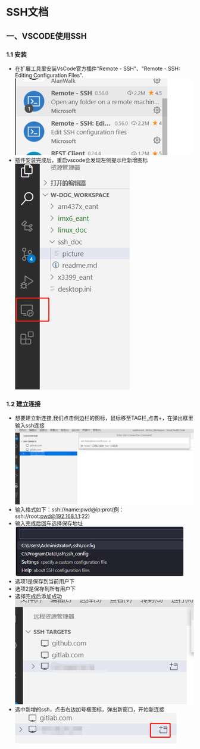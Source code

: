 # SSH文档

## 一、VSCODE使用SSH
### 1.1 安装
* 在扩展工具里安装VsCode官方插件"Remote - SSH"、"Remote - SSH: Editing Configuration Files".  
![插件](https://github.com/flylink-code/document/blob/master/ssh_doc/picture/2.png?raw=true)
* 插件安装完成后，重启vscode会发现左侧提示栏新增图标  
![图标](https://github.com/flylink-code/document/blob/master/ssh_doc/picture/1.png?raw=true)
### 1.2 建立连接
* 想要建立新连接,我们点击侧边栏的图标，鼠标移至TAG栏,点击+，在弹出框里输入ssh连接  
![图标](https://github.com/flylink-code/document/blob/master/ssh_doc/picture/3.png?raw=true)
* 输入格式如下：ssh://name:pwd@ip:prot(例：ssh://root:pwd@192.168.1.1:22)  
* 输入完成后回车选择保存地址  
![图标](https://github.com/flylink-code/document/blob/master/ssh_doc/picture/4.png?raw=true)  
* 选项1是保存到当前用户下  
* 选项2是保存到所有用户下  
* 选择完成后添加成功  
![图标](https://github.com/flylink-code/document/blob/master/ssh_doc/picture/5.png?raw=true)
* 选中新增的ssh，点击右边加号框图标，弹出新窗口，开始新连接  
![图标](https://github.com/flylink-code/document/blob/master/ssh_doc/picture/6.png?raw=true)

